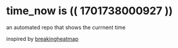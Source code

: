 # time_now is (( 1701738000927 ))

an automated repo that shows the currnent time

inspired by [breakingheatmap](https://github.com/breakingheatmap/breakingheatmap)